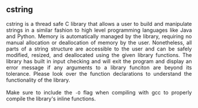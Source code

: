 ## cstring

<p align="justify">
cstring is a thread safe C library that allows a user to build and manipulate strings in a similar fashion to high level programming languages like Java and Python. Memory is automatically managed by the library, requiring no manual allocation or deallocation of memory by the user. Nonetheless, all parts of a string structure are accessible to the user and can be safely modified, resized, and deallocated using the given library functions. The library has built in input checking and will exit the program and display an error message if any arguments to a library funciton are beyond its tolerance. Please look over the function declarations to understand the functionality of the library.<br><br>Make sure to include the <code>-O</code> flag when compiling with gcc to properly compile the library's inline functions.
</p>

